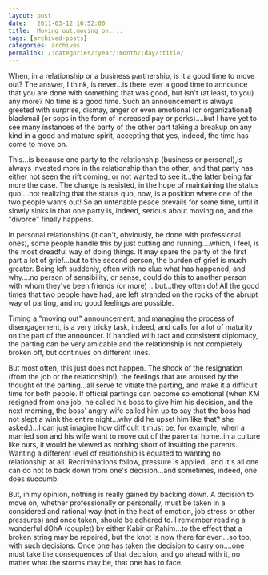```yaml
---
layout: post
date:	2011-03-12 16:52:00
title:  Moving out,moving on....
tags: [archived-posts]
categories: archives
permalink: /:categories/:year/:month/:day/:title/
---
```

When, in a relationship or a business partnership, is it a good time to move out? The answer, I think, is never...is there ever a good time to announce that you are done with something that was good, but isn't (at least, to you) any more? No time is a good time. Such an announcement is always greeted with surprise, dismay, anger or even emotional (or organizational) blackmail (or sops in the form of increased pay or perks)....but I have yet to see many instances of the party of the other part taking a breakup on any kind in a good and mature spirit, accepting that yes, indeed, the time has come to move on.

This...is because one party to the relationship (business or personal),is always invested more in the relationship than the other; and that party has either not seen the rift coming, or not wanted to see it...the latter being far more the case. The change is resisted, in the hope of maintaining the status quo....not realizing that the status quo, now, is a position where one of the two people wants out! So an untenable peace prevails for some time, until it slowly sinks in that one party is, indeed, serious about moving on, and the "divorce" finally happens.

In personal relationships (it can't, obviously, be done with professional ones), some people handle this by just cutting and running....which, I feel, is the most dreadful way of doing things. It may spare the party of the first part a lot of grief...but to the second person, the burden of grief is much greater. Being left suddenly, often with no clue what has happened, and why....no person of sensibility, or sense, could do this to another person with whom they've been friends (or more) ...but...they often do! All the good times that two people have had, are left stranded on the rocks of the abrupt way of parting, and no good feelings are possible.

Timing a "moving out" announcement, and managing the process of disengagement, is a very tricky task, indeed, and calls for a lot of maturity on the part of the announcer.  If handled with tact and consistent diplomacy, the parting can be very amicable and the relationship is not completely broken off, but continues on different lines.

  But most often, this just does not happen. The shock of the resignation (from the job or the relationship!), the feelings that are aroused by the thought of the parting...all serve to vitiate the parting, and make it a difficult time for both people. If official partings can become so emotional (when KM resigned from one job, he called his boss to give him his decision, and the next morning, the boss' angry wife called him up to say that the boss had not slept a wink the entire night...why did he upset him like that? she asked.)...I can just imagine how difficult it must be, for example, when a married son and his wife want to move out of the parental home..in a culture like ours, it would be viewed as nothing short of insulting the parents. Wanting a different level of relationship is equated to wanting no relationship at all. Recriminations follow, pressure is applied...and it's all one can do not to back down from one's decision...and sometimes, indeed, one does succumb.

But, in my opinion, nothing is really gained by backing down. A decision to move on, whether professionally  or personally, must be taken in a considered and rational way (not in the heat of emotion, job stress or other pressures) and once taken, should be adhered to. I remember reading a wonderful dOhA (couplet) by either Kabir or Rahim...to the effect that a broken string may be repaired, but the knot is now there for ever....so too, with such decisions. Once one has taken the decision to carry on....one must take the consequences of that decision, and go ahead with it, no matter what the storms may be, that one has to face.

